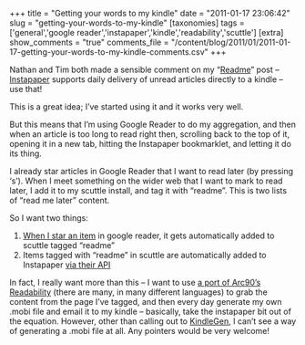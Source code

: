 +++
title = "Getting your words to my kindle"
date = "2011-01-17 23:06:42"
slug = "getting-your-words-to-my-kindle"
[taxonomies]
tags = ['general','google reader','instapaper','kindle','readability','scuttle']
[extra]
show_comments = "true"
comments_file = "/content/blog/2011/01/2011-01-17-getting-your-words-to-my-kindle-comments.csv"
+++

Nathan and Tim both made a sensible comment on my “[Readme](http://philwilson.org/blog/2010/09/readme/)” post – [Instapaper](http://instapaper.com) supports daily delivery of unread articles directly to a kindle – use that!

This is a great idea; I’ve started using it and it works very well.

But this means that I’m using Google Reader to do my aggregation, and then when an article is too long to read right then, scrolling back to the top of it, opening it in a new tab, hitting the Instapaper bookmarklet, and letting it do its thing.

I already star articles in Google Reader that I want to read later (by pressing ‘s’). When I meet something on the wider web that I want to mark to read later, I add it to my scuttle install, and tag it with “readme”. This is two lists of “read me later” content.

So I want two things:

1. [When I star an item](http://blog.martindoms.com/2009/10/16/using-the-google-reader-api-part-2/#starred) in google reader, it gets automatically added to scuttle tagged “readme”
2. Items tagged with “readme” in scuttle are automatically added to Instapaper [via their API](http://www.instapaper.com/api)

In fact, I really want more than this – I want to use [a port of Arc90’s Readability](http://www.keyvan.net/2010/08/php-readability/) (there are many, in many different languages) to grab the content from the page I’ve tagged, and then every day generate my own .mobi file and email it to my kindle – basically, take the instapaper bit out of the equation. However, other than calling out to [KindleGen](http://www.amazon.com/gp/feature.html?ie=UTF8&docId=1000234621), I can’t see a way of generating a .mobi file at all. Any pointers would be very welcome!
